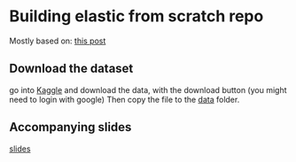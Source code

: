 # Building elastic from scratch repo 

Mostly based on: [this post](https://bart.degoe.de/building-a-full-text-search-engine-150-lines-of-code/)

## Download the dataset 
go into [Kaggle](https://www.kaggle.com/datasets/lakshmi25npathi/imdb-dataset-of-50k-movie-reviews)
and download the data, with the download button (you might need to login with google) 
Then copy the file to the [data](./data) folder.

## Accompanying slides
[slides](https://docs.google.com/presentation/d/1YkjBrm91HEdLpMxphCTnzoeJylq4XlFTSDr6hQKZgUE/edit?usp=sharing)

